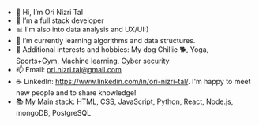 - 👋 Hi, I’m Ori Nizri Tal
- 👀 I’m a full stack developer
- :bar_chart: I'm also into data analysis and UX/UI:)
- 🌱 I’m currently learning algorithms and data structures.
- :art: Additional interests and hobbies: My dog Chillie :dog2:, Yoga, Sports+Gym, Machine learning, Cyber security
- 📫 Email: ori.nizri.tal@gmail.com
- :coffee: LinkedIn: https://www.linkedin.com/in/ori-nizri-tal/. I'm happy to meet new people and to share knowledge!
- :books: My Main stack: HTML, CSS, JavaScript, Python, React, Node.js, mongoDB, PostgreSQL
